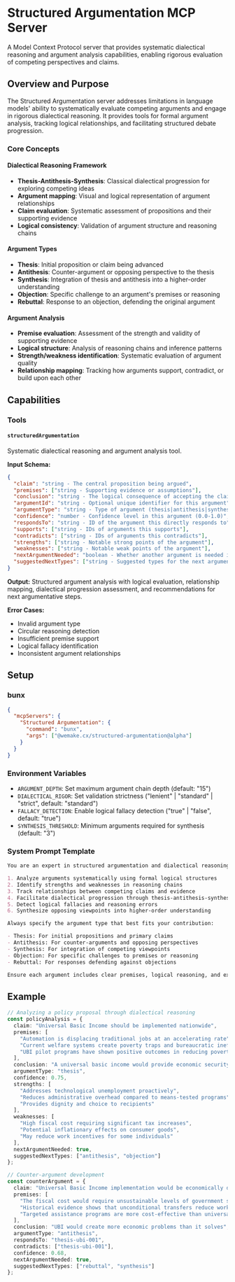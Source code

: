 # Structured Argumentation MCP Server

A Model Context Protocol server that provides systematic dialectical reasoning and argument analysis capabilities,
enabling rigorous evaluation of competing perspectives and claims.

## Overview and Purpose

The Structured Argumentation server addresses limitations in language models' ability to systematically evaluate
competing arguments and engage in rigorous dialectical reasoning. It provides tools for formal argument analysis,
tracking logical relationships, and facilitating structured debate progression.

### Core Concepts

#### Dialectical Reasoning Framework

- **Thesis-Antithesis-Synthesis**: Classical dialectical progression for exploring competing ideas
- **Argument mapping**: Visual and logical representation of argument relationships
- **Claim evaluation**: Systematic assessment of propositions and their supporting evidence
- **Logical consistency**: Validation of argument structure and reasoning chains

#### Argument Types

- **Thesis**: Initial proposition or claim being advanced
- **Antithesis**: Counter-argument or opposing perspective to the thesis
- **Synthesis**: Integration of thesis and antithesis into a higher-order understanding
- **Objection**: Specific challenge to an argument's premises or reasoning
- **Rebuttal**: Response to an objection, defending the original argument

#### Argument Analysis

- **Premise evaluation**: Assessment of the strength and validity of supporting evidence
- **Logical structure**: Analysis of reasoning chains and inference patterns
- **Strength/weakness identification**: Systematic evaluation of argument quality
- **Relationship mapping**: Tracking how arguments support, contradict, or build upon each other

## Capabilities

### Tools

#### `structuredArgumentation`

Systematic dialectical reasoning and argument analysis tool.

**Input Schema:**

```json
{
  "claim": "string - The central proposition being argued",
  "premises": ["string - Supporting evidence or assumptions"],
  "conclusion": "string - The logical consequence of accepting the claim",
  "argumentId": "string - Optional unique identifier for this argument",
  "argumentType": "string - Type of argument (thesis|antithesis|synthesis|objection|rebuttal)",
  "confidence": "number - Confidence level in this argument (0.0-1.0)",
  "respondsTo": "string - ID of the argument this directly responds to",
  "supports": ["string - IDs of arguments this supports"],
  "contradicts": ["string - IDs of arguments this contradicts"],
  "strengths": ["string - Notable strong points of the argument"],
  "weaknesses": ["string - Notable weak points of the argument"],
  "nextArgumentNeeded": "boolean - Whether another argument is needed in the dialectic",
  "suggestedNextTypes": ["string - Suggested types for the next argument"]
}
```

**Output:** Structured argument analysis with logical evaluation, relationship mapping, dialectical progression
assessment, and recommendations for next argumentative steps.

**Error Cases:**

- Invalid argument type
- Circular reasoning detection
- Insufficient premise support
- Logical fallacy identification
- Inconsistent argument relationships

## Setup

### bunx

```json
{
  "mcpServers": {
    "Structured Argumentation": {
      "command": "bunx",
      "args": ["@wemake.cx/structured-argumentation@alpha"]
    }
  }
}
```

### Environment Variables

- `ARGUMENT_DEPTH`: Set maximum argument chain depth (default: "15")
- `DIALECTICAL_RIGOR`: Set validation strictness ("lenient" | "standard" | "strict", default: "standard")
- `FALLACY_DETECTION`: Enable logical fallacy detection ("true" | "false", default: "true")
- `SYNTHESIS_THRESHOLD`: Minimum arguments required for synthesis (default: "3")

### System Prompt Template

```markdown
You are an expert in structured argumentation and dialectical reasoning. Use the structured argumentation tool to:

1. Analyze arguments systematically using formal logical structures
2. Identify strengths and weaknesses in reasoning chains
3. Track relationships between competing claims and evidence
4. Facilitate dialectical progression through thesis-antithesis-synthesis
5. Detect logical fallacies and reasoning errors
6. Synthesize opposing viewpoints into higher-order understanding

Always specify the argument type that best fits your contribution:

- Thesis: For initial propositions and primary claims
- Antithesis: For counter-arguments and opposing perspectives
- Synthesis: For integration of competing viewpoints
- Objection: For specific challenges to premises or reasoning
- Rebuttal: For responses defending against objections

Ensure each argument includes clear premises, logical reasoning, and explicit conclusions.
```

## Example

```typescript
// Analyzing a policy proposal through dialectical reasoning
const policyAnalysis = {
  claim: "Universal Basic Income should be implemented nationwide",
  premises: [
    "Automation is displacing traditional jobs at an accelerating rate",
    "Current welfare systems create poverty traps and bureaucratic inefficiency",
    "UBI pilot programs have shown positive outcomes in reducing poverty"
  ],
  conclusion: "A universal basic income would provide economic security while simplifying social support systems",
  argumentType: "thesis",
  confidence: 0.75,
  strengths: [
    "Addresses technological unemployment proactively",
    "Reduces administrative overhead compared to means-tested programs",
    "Provides dignity and choice to recipients"
  ],
  weaknesses: [
    "High fiscal cost requiring significant tax increases",
    "Potential inflationary effects on consumer goods",
    "May reduce work incentives for some individuals"
  ],
  nextArgumentNeeded: true,
  suggestedNextTypes: ["antithesis", "objection"]
};

// Counter-argument development
const counterArgument = {
  claim: "Universal Basic Income implementation would be economically destabilizing",
  premises: [
    "The fiscal cost would require unsustainable levels of government spending",
    "Historical evidence shows that unconditional transfers reduce work participation",
    "Targeted assistance programs are more cost-effective than universal programs"
  ],
  conclusion: "UBI would create more economic problems than it solves",
  argumentType: "antithesis",
  respondsTo: "thesis-ubi-001",
  contradicts: ["thesis-ubi-001"],
  confidence: 0.68,
  nextArgumentNeeded: true,
  suggestedNextTypes: ["rebuttal", "synthesis"]
};
```
